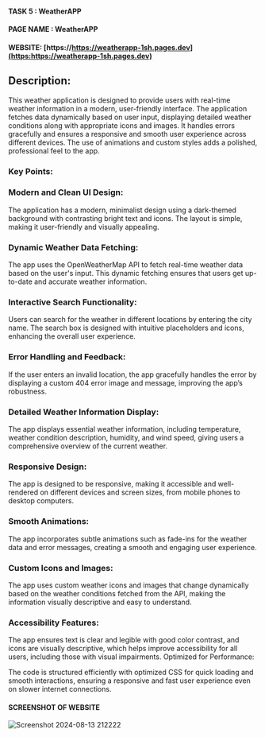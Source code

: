 
#### TASK 5  : WeatherAPP

#### PAGE NAME : WeatherAPP

#### WEBSITE: [https://https://weatherapp-1sh.pages.dev](https:https://weatherapp-1sh.pages.dev)

## Description:

This weather application is designed to provide users with real-time weather information in a modern, user-friendly interface. The application fetches data dynamically based on user input, displaying detailed weather conditions along with appropriate icons and images. It handles errors gracefully and ensures a responsive and smooth user experience across different devices. The use of animations and custom styles adds a polished, professional feel to the app.

### Key Points:

### Modern and Clean UI Design:
The application has a modern, minimalist design using a dark-themed background with contrasting bright text and icons. The layout is simple, making it user-friendly and visually appealing.

### Dynamic Weather Data Fetching:
The app uses the OpenWeatherMap API to fetch real-time weather data based on the user's input. This dynamic fetching ensures that users get up-to-date and accurate weather information.

### Interactive Search Functionality:
Users can search for the weather in different locations by entering the city name. The search box is designed with intuitive placeholders and icons, enhancing the overall user experience.

### Error Handling and Feedback:
If the user enters an invalid location, the app gracefully handles the error by displaying a custom 404 error image and message, improving the app’s robustness.

### Detailed Weather Information Display:
The app displays essential weather information, including temperature, weather condition description, humidity, and wind speed, giving users a comprehensive overview of the current weather.

### Responsive Design:
The app is designed to be responsive, making it accessible and well-rendered on different devices and screen sizes, from mobile phones to desktop computers.

### Smooth Animations:
The app incorporates subtle animations such as fade-ins for the weather data and error messages, creating a smooth and engaging user experience.

### Custom Icons and Images:
The app uses custom weather icons and images that change dynamically based on the weather conditions fetched from the API, making the information visually descriptive and easy to understand.

### Accessibility Features:
The app ensures text is clear and legible with good color contrast, and icons are visually descriptive, which helps improve accessibility for all users, including those with visual impairments.
Optimized for Performance:

The code is structured efficiently with optimized CSS for quick loading and smooth interactions, ensuring a responsive and fast user experience even on slower internet connections.

#### SCREENSHOT OF WEBSITE
![Screenshot 2024-08-13 212222](https://github.com/user-attachments/assets/2ea51385-6fdf-46f1-a8f5-7f30b8c21b03)


